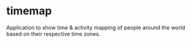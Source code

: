 # timemap
Application to show time &amp; activity mapping of people around the world based on their respective time zones.
